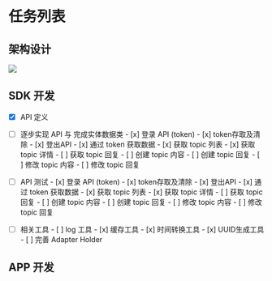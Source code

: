 # 任务列表

## 架构设计

![](https://ww2.sinaimg.cn/large/006tNc79ly1fcoclgo2rtj30cz076mxi.jpg)

## SDK 开发

- [x] API 定义
- [ ] 逐步实现 API 与 完成实体数据类
      - [x] 登录 API (token)
      - [x] token存取及清除
      - [x] 登出API
      - [x] 通过 token 获取数据
      - [x] 获取 topic 列表
      - [x] 获取 topic 详情
      - [ ] 获取 topic 回复
      - [ ] 创建 topic 内容
      - [ ] 创建 topic 回复
      - [ ] 修改 topic 内容
      - [ ] 修改 topic 回复
- [ ] API 测试
      - [x] 登录 API (token)
      - [x] token存取及清除
      - [x] 登出API
      - [x] 通过 token 获取数据
      - [x] 获取 topic 列表
      - [x] 获取 topic 详情
      - [ ] 获取 topic 回复
      - [ ] 创建 topic 内容
      - [ ] 创建 topic 回复
      - [ ] 修改 topic 内容
      - [ ] 修改 topic 回复
- [ ] 相关工具
      - [ ] log 工具
      - [x] 缓存工具
      - [x] 时间转换工具
      - [x] UUID生成工具
      - [ ] 完善 Adapter Holder




## APP 开发

